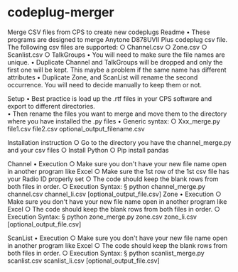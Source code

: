 # codeplug-merger
Merge CSV files from CPS to create new codeplugs
Readme
    • These programs are designed to merge Anytone D878UVII Plus codeplug csv file.  The following csv files are supported:
        ○ Channel.csv
        ○ Zone.csv
        ○ Scanlist.csv
        ○ TalkGroups
    •  You will need to make sure the file names are unique.
    • Duplicate Channel and TalkGroups will be dropped and only the first one will be kept.  This maybe a problem if the same name has different attributes
    • Duplicate Zone, and ScanList will rename the second occurrence.    You will need to decide manually to keep them or not.
        
Setup
    • Best practice is load up the .rtf files in your CPS software  and export to different directories.  
    • Then rename the files you want to merge and move them to the directory where you have installed the .py files
    • Generic syntax:
        ○ Xxx_merge.py file1.csv file2.csv optional_output_filename.csv

Installation instruction
        ○ Go to the directory you have the channel_merge.py and your csv files
        ○ Install Python
        ○ Pip install pandas

    
Channel
    • Execution
        ○ Make sure you don't have your new file name open in another program like Excel
        ○ Make sure the 1st row of the 1st csv file has your Radio ID properly set
        ○ The code should keep the blank rows from both files in order.
        ○ Execution Syntax:
            § python channel_merge.py channel.csv channel_li.csv [optional_output_file.csv]
Zone
    • Execution
        ○ Make sure you don't have your new file name open in another program like Excel
        ○ The code should keep the blank rows from both files in order.
        ○ Execution Syntax:
            § python zone_merge.py zone.csv zone_li.csv [optional_output_file.csv]

ScanList
• Execution
    ○ Make sure you don't have your new file name open in another program like Excel
    ○ The code should keep the blank rows from both files in order.
    ○ Execution Syntax:
        § python scanlist_merge.py scanlist.csv scanlist_li.csv [optional_output_file.csv]
